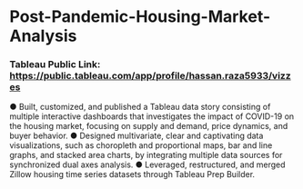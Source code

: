 # Post-Pandemic-Housing-Market-Analysis

### Tableau Public Link: https://public.tableau.com/app/profile/hassan.raza5933/vizzes

● Built, customized, and published a Tableau data story consisting of multiple interactive dashboards that investigates the impact of COVID-19 on the housing market, focusing on supply and demand, price dynamics, and buyer behavior.
● Designed multivariate, clear and captivating data visualizations, such as choropleth and proportional maps, bar and line graphs, and stacked area charts, by integrating multiple data sources for synchronized dual axes analysis.
● Leveraged, restructured, and merged Zillow housing time series datasets through Tableau Prep Builder.

